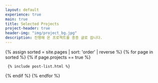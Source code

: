```yaml
---
layout: default
experience: true
main: true
title: Selected Projects
project-header: true
header-img: "img/project_bg.jpg"
description: 진행해 온 프로젝트를 종종 글로 씁니다.
---
```


<div class="catalogue">
{% assign sorted = site.pages | sort: 'order' | reverse %}
{% for page in sorted %}
{% if page.projects == true %}

     {% include post-list.html %}

{% endif %}
{% endfor %}
</div>